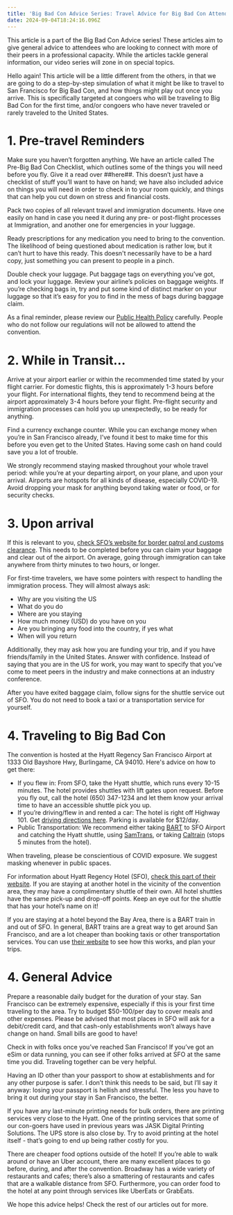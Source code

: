 ```yaml
---
title: 'Big Bad Con Advice Series: Travel Advice for Big Bad Con Attendees'
date: 2024-09-04T18:24:16.096Z
---
```


This article is a part of the Big Bad Con Advice series! These articles aim to give general advice to attendees who are looking to connect with more of their peers in a professional capacity. While the articles tackle general information, our video series will zone in on special topics.

Hello again! This article will be a little different from the others, in that we are going to do a step-by-step simulation of what it might be like to travel to San Francisco for Big Bad Con, and how things might play out once you arrive. This is specifically targeted at congoers who will be traveling to Big Bad Con for the first time, and/or congoers who have never traveled or rarely traveled to the United States.

# 1. Pre-travel Reminders

Make sure you haven’t forgotten anything. We have an article called The Pre-Big Bad Con Checklist, which outlines some of the things you will need before you fly. Give it a read over ##here##. This doesn’t just have a checklist of stuff you’ll want to have on hand; we have also included advice on things you will need in order to check in to your room quickly, and things that can help you cut down on stress and financial costs.

Pack two copies of all relevant travel and immigration documents. Have one easily on hand in case you need it during any pre- or post-flight processes at Immigration, and another one for emergencies in your luggage.

Ready prescriptions for any medication you need to bring to the convention. The likelihood of being questioned about medication is rather low, but it can’t hurt to have this ready. This doesn't necessarily have to be a hard copy, just something you can present to people in a pinch.

Double check your luggage. Put baggage tags on everything you’ve got, and lock your luggage. Review your airline’s policies on baggage weights. If you’re checking bags in, try and put some kind of distinct marker on your luggage so that it’s easy for you to find in the mess of bags during baggage claim.

As a final reminder, please review our [Public Health Policy](https://www.bigbadcon.com/public-health-policy/) carefully. People who do not follow our regulations will not be allowed to attend the convention.

# 2. While in Transit…

Arrive at your airport earlier or within the recommended time stated by your flight carrier. For domestic flights, this is approximately 1-3 hours before your flight. For international flights, they tend to recommend being at the airport approximately 3-4 hours before your flight. Pre-flight security and immigration processes can hold you up unexpectedly, so be ready for anything.

Find a currency exchange counter. While you can exchange money when you’re in San Francisco already, I’ve found it best to make time for this before you even get to the United States. Having some cash on hand could save you a lot of trouble.

We strongly recommend staying masked throughout your whole travel period: while you’re at your departing airport, on your plane, and upon your arrival. Airports are hotspots for all kinds of disease, especially COVID-19. Avoid dropping your mask for anything beyond taking water or food, or for security checks.

# 3. Upon arrival

If this is relevant to you, [check SFO’s website for border patrol and customs clearance](https://www.flysfo.com/flight-info/international). This needs to be completed before you can claim your baggage and clear out of the airport. On average, going through immigration can take anywhere from thirty minutes to two hours, or longer.

For first-time travelers, we have some pointers with respect to handling the immigration process. They will almost always ask:

* Why are you visiting the US
* What do you do
* Where are you staying
* How much money (USD) do you have on you
* Are you bringing any food into the country, if yes what
* When will you return

Additionally, they may ask how you are funding your trip, and if you have friends/family in the United States. Answer with confidence. Instead of saying that you are in the US for work, you may want to specify that you’ve come to meet peers in the industry and make connections at an industry conference.

After you have exited baggage claim, follow signs for the shuttle service out of SFO. You do not need to book a taxi or a transportation service for yourself.

# 4. Traveling to Big Bad Con

The convention is hosted at the Hyatt Regency San Francisco Airport at 1333 Old Bayshore Hwy, Burlingame, CA 94010. Here's advice on how to get there:

* If you flew in: From SFO, take the Hyatt shuttle, which runs every 10-15 minutes. The hotel provides shuttles with lift gates upon request. Before you fly out, call the hotel (650) 347-1234 and let them know your arrival time to have an accessible shuttle pick you up.
* If you’re driving/flew in and rented a car: The hotel is right off Highway 101. Get [driving directions here](https://goo.gl/maps/7Jthy6QnQY9TMSPF9). Parking is available for $12/day.
* Public Transportation: We recommend either taking [BART](https://www.bart.gov/) to SFO Airport and catching the Hyatt shuttle, using [SamTrans](http://www.samtrans.com/), or taking [Caltrain](http://www.caltrain.com/) (stops 5 minutes from the hotel).

When traveling, please be conscientious of COVID exposure. We suggest masking whenever in public spaces.

For information about Hyatt Regency Hotel (SFO), [check this part of their website](https://www.hyatt.com/hyatt-regency/en-US/sfobu-hyatt-regency-san-francisco-airport/hotel-info). If you are staying at another hotel in the vicinity of the convention area, they may have a complimentary shuttle of their own. All hotel shuttles have the same pick-up and drop-off points. Keep an eye out for the shuttle that has your hotel’s name on it!

If you are staying at a hotel beyond the Bay Area, there is a BART train in and out of SFO. In general, BART trains are a great way to get around San Francisco, and are a lot cheaper than booking taxis or other transportation services. You can use [their website](https://www.bart.gov/) to see how this works, and plan your trips.

# 4. General Advice

Prepare a reasonable daily budget for the duration of your stay. San Francisco can be extremely expensive, especially if this is your first time traveling to the area. Try to budget $50-100/per day to cover meals and other expenses. Please be advised that most places in SFO will ask for a debit/credit card, and that cash-only establishments won’t always have change on hand. Small bills are good to have!

Check in with folks once you’ve reached San Francisco! If you’ve got an eSim or data running, you can see if other folks arrived at SFO at the same time you did. Traveling together can be very helpful.

Having an ID other than your passport to show at establishments and for any other purpose is safer. I don’t think this needs to be said, but I’ll say it anyway: losing your passport is hellish and stressful. The less you have to bring it out during your stay in San Francisco, the better.

If you have any last-minute printing needs for bulk orders, there are printing services very close to the Hyatt. One of the printing services that some of our con-goers have used in previous years was JASK Digital Printing Solutions. The UPS store is also close by. Try to avoid printing at the hotel itself - that’s going to end up being rather costly for you.

There are cheaper food options outside of the hotel! If you’re able to walk around or have an Uber account, there are many excellent places to go before, during, and after the convention. Broadway has a wide variety of restaurants and cafes; there’s also a smattering of restaurants and cafes that are a walkable distance from SFO. Furthermore, you can order food to the hotel at any point through services like UberEats or GrabEats.


We hope this advice helps! Check the rest of our articles out for more.
